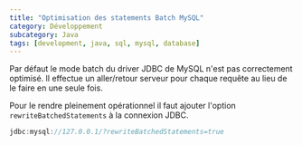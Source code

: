 ```yaml
---
title: "Optimisation des statements Batch MySQL"
category: Développement
subcategory: Java
tags: [development, java, sql, mysql, database]
---
```

Par défaut le mode batch du driver JDBC de MySQL n'est pas correctement optimisé. Il effectue un aller/retour serveur 
pour chaque requête au lieu de le faire en une seule fois.

Pour le rendre pleinement opérationnel il faut ajouter l'option `rewriteBatchedStatements` à la connexion JDBC.

``` java
jdbc:mysql://127.0.0.1/?rewriteBatchedStatements=true
```
